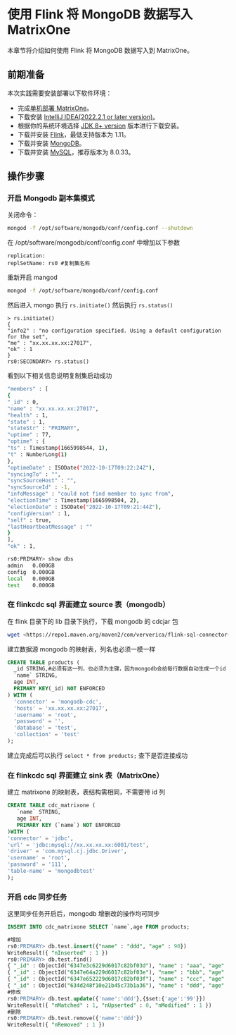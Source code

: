 # 使用 Flink 将 MongoDB 数据写入 MatrixOne

本章节将介绍如何使用 Flink 将 MongoDB 数据写入到 MatrixOne。

## 前期准备

本次实践需要安装部署以下软件环境：

- 完成[单机部署 MatrixOne](https://docs.matrixorigin.cn/1.2.0/MatrixOne/Get-Started/install-standalone-matrixone/)。
- 下载安装 [lntelliJ IDEA(2022.2.1 or later version)](https://www.jetbrains.com/idea/download/)。
- 根据你的系统环境选择 [JDK 8+ version](https://www.oracle.com/sg/java/technologies/javase/javase8-archive-downloads.html) 版本进行下载安装。
- 下载并安装 [Flink](https://archive.apache.org/dist/flink/flink-1.17.0/flink-1.17.0-bin-scala_2.12.tgz)，最低支持版本为 1.11。
- 下载并安装 [MongoDB](https://www.mongodb.com/)。
- 下载并安装 [MySQL](https://downloads.mysql.com/archives/get/p/23/file/mysql-server_8.0.33-1ubuntu23.04_amd64.deb-bundle.tar)，推荐版本为 8.0.33。

## 操作步骤

### 开启 Mongodb 副本集模式

关闭命令：

```bash
mongod -f /opt/software/mongodb/conf/config.conf --shutdown
```

在 /opt/software/mongodb/conf/config.conf 中增加以下参数

```shell
replication:
replSetName: rs0 #复制集名称
```

重新开启 mangod

```bash
mongod -f /opt/software/mongodb/conf/config.conf
```

然后进入 mongo 执行 `rs.initiate()` 然后执行 `rs.status()`

```shell
> rs.initiate()
{
"info2" : "no configuration specified. Using a default configuration for the set",
"me" : "xx.xx.xx.xx:27017",
"ok" : 1
}
rs0:SECONDARY> rs.status()
```

看到以下相关信息说明复制集启动成功

```bash
"members" : [
{
"_id" : 0,
"name" : "xx.xx.xx.xx:27017",
"health" : 1,
"state" : 1,
"stateStr" : "PRIMARY",
"uptime" : 77,
"optime" : {
"ts" : Timestamp(1665998544, 1),
"t" : NumberLong(1)
},
"optimeDate" : ISODate("2022-10-17T09:22:24Z"),
"syncingTo" : "",
"syncSourceHost" : "",
"syncSourceId" : -1,
"infoMessage" : "could not find member to sync from",
"electionTime" : Timestamp(1665998504, 2),
"electionDate" : ISODate("2022-10-17T09:21:44Z"),
"configVersion" : 1,
"self" : true,
"lastHeartbeatMessage" : ""
}
],
"ok" : 1,

rs0:PRIMARY> show dbs
admin   0.000GB
config  0.000GB
local   0.000GB
test    0.000GB
```

### 在 flinkcdc sql 界面建立 source 表（mongodb）

在 flink 目录下的 lib 目录下执行，下载 mongodb 的 cdcjar 包

```bash
wget <https://repo1.maven.org/maven2/com/ververica/flink-sql-connector-mongodb-cdc/2.2.1/flink-sql-connector-mongodb-cdc-2.2.1.jar>
```

建立数据源 mongodb 的映射表，列名也必须一模一样

```sql
CREATE TABLE products (
  _id STRING,#必须有这一列，也必须为主键，因为mongodb会给每行数据自动生成一个id
  `name` STRING,
  age INT,
  PRIMARY KEY(_id) NOT ENFORCED
) WITH (
  'connector' = 'mongodb-cdc',
  'hosts' = 'xx.xx.xx.xx:27017',
  'username' = 'root',
  'password' = '',
  'database' = 'test',
  'collection' = 'test'
);
```

建立完成后可以执行 `select * from products;` 查下是否连接成功

### 在 flinkcdc sql 界面建立 sink 表（MatrixOne）

建立 matrixone 的映射表，表结构需相同，不需要带 id 列

```sql
CREATE TABLE cdc_matrixone (
   `name` STRING,
   age INT,
   PRIMARY KEY (`name`) NOT ENFORCED
)WITH (
'connector' = 'jdbc',
'url' = 'jdbc:mysql://xx.xx.xx.xx:6001/test',
'driver' = 'com.mysql.cj.jdbc.Driver',
'username' = 'root',
'password' = '111',
'table-name' = 'mongodbtest'   
);
```

### 开启 cdc 同步任务

这里同步任务开启后，mongodb 增删改的操作均可同步

```sql
INSERT INTO cdc_matrixone SELECT `name`,age FROM products;

#增加
rs0:PRIMARY> db.test.insert({"name" : "ddd", "age" : 90})
WriteResult({ "nInserted" : 1 })
rs0:PRIMARY> db.test.find()
{ "_id" : ObjectId("6347e3c6229d6017c82bf03d"), "name" : "aaa", "age" : 20 }
{ "_id" : ObjectId("6347e64a229d6017c82bf03e"), "name" : "bbb", "age" : 18 }
{ "_id" : ObjectId("6347e652229d6017c82bf03f"), "name" : "ccc", "age" : 28 }
{ "_id" : ObjectId("634d248f10e21b45c73b1a36"), "name" : "ddd", "age" : 90 }
#修改
rs0:PRIMARY> db.test.update({'name':'ddd'},{$set:{'age':'99'}})
WriteResult({ "nMatched" : 1, "nUpserted" : 0, "nModified" : 1 })
#删除
rs0:PRIMARY> db.test.remove({'name':'ddd'})
WriteResult({ "nRemoved" : 1 })
```